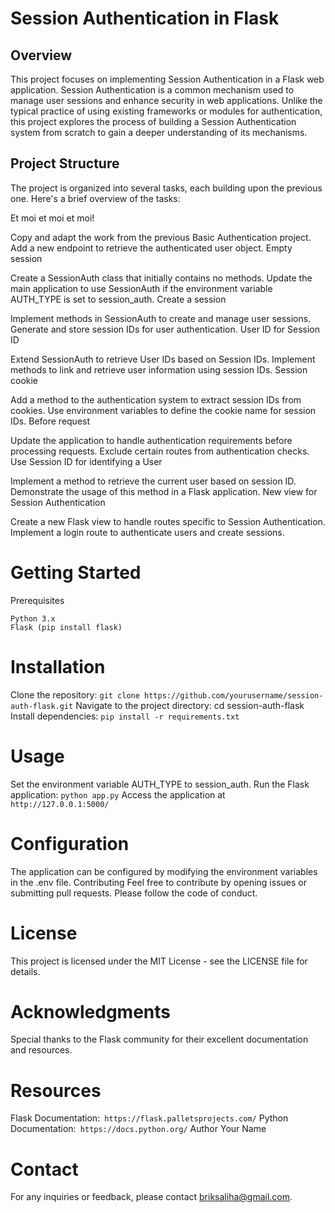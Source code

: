 # Session Authentication in Flask

## Overview

This project focuses on implementing Session Authentication in a Flask web application. Session Authentication is a common mechanism used to manage user sessions and enhance security in web applications. Unlike the typical practice of using existing frameworks or modules for authentication, this project explores the process of building a Session Authentication system from scratch to gain a deeper understanding of its mechanisms.

## Project Structure
The project is organized into several tasks, each building upon the previous one. Here's a brief overview of the tasks:

Et moi et moi et moi!

Copy and adapt the work from the previous Basic Authentication project.
Add a new endpoint to retrieve the authenticated user object.
Empty session

Create a SessionAuth class that initially contains no methods.
Update the main application to use SessionAuth if the environment variable AUTH_TYPE is set to session_auth.
Create a session

Implement methods in SessionAuth to create and manage user sessions.
Generate and store session IDs for user authentication.
User ID for Session ID

Extend SessionAuth to retrieve User IDs based on Session IDs.
Implement methods to link and retrieve user information using session IDs.
Session cookie

Add a method to the authentication system to extract session IDs from cookies.
Use environment variables to define the cookie name for session IDs.
Before request

Update the application to handle authentication requirements before processing requests.
Exclude certain routes from authentication checks.
Use Session ID for identifying a User

Implement a method to retrieve the current user based on session ID.
Demonstrate the usage of this method in a Flask application.
New view for Session Authentication

Create a new Flask view to handle routes specific to Session Authentication.
Implement a login route to authenticate users and create sessions.

# Getting Started
Prerequisites
```
Python 3.x
Flask (pip install flask)
```
# Installation
Clone the repository: ```git clone https://github.com/yourusername/session-auth-flask.git```
Navigate to the project directory: cd session-auth-flask
Install dependencies: ```pip install -r requirements.txt```
# Usage
Set the environment variable AUTH_TYPE to session_auth.
Run the Flask application: ```python app.py```
Access the application at ```http://127.0.0.1:5000/```
# Configuration
The application can be configured by modifying the environment variables in the .env file.
Contributing
Feel free to contribute by opening issues or submitting pull requests. Please follow the code of conduct.

# License
This project is licensed under the MIT License - see the LICENSE file for details.

# Acknowledgments
Special thanks to the Flask community for their excellent documentation and resources.
# Resources

Flask Documentation:``` https://flask.palletsprojects.com/```
Python Documentation:``` https://docs.python.org/```
Author
Your Name

# Contact
For any inquiries or feedback, please contact briksaliha@gmail.com.

